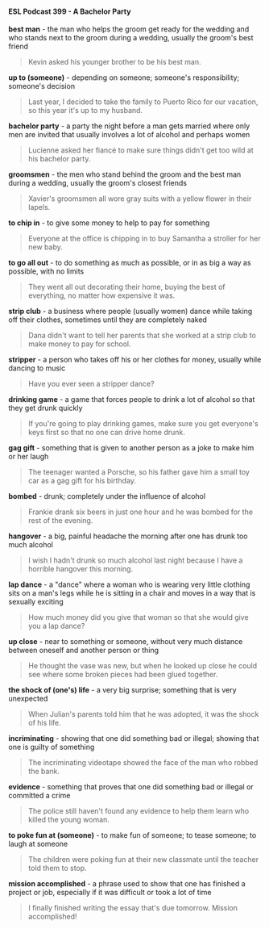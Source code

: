 #### ESL Podcast 399 - A Bachelor Party

**best man** - the man who helps the groom get ready for the wedding and who
stands next to the groom during a wedding, usually the groom's best friend

> Kevin asked his younger brother to be his best man.

**up to (someone)** - depending on someone; someone's responsibility;
someone's decision

> Last year, I decided to take the family to Puerto Rico for our vacation, so this
year it's up to my husband.

**bachelor party** - a party the night before a man gets married where only men
are invited that usually involves a lot of alcohol and perhaps women

> Lucienne asked her fiancé to make sure things didn't get too wild at his
bachelor party.

**groomsmen** - the men who stand behind the groom and the best man during a
wedding, usually the groom's closest friends

> Xavier's groomsmen all wore gray suits with a yellow flower in their lapels.

**to chip in** - to give some money to help to pay for something

> Everyone at the office is chipping in to buy Samantha a stroller for her new
baby.

**to go all out** - to do something as much as possible, or in as big a way as
possible, with no limits

> They went all out decorating their home, buying the best of everything, no
matter how expensive it was.

**strip club** - a business where people (usually women) dance while taking off
their clothes, sometimes until they are completely naked

> Dana didn't want to tell her parents that she worked at a strip club to make
money to pay for school.

**stripper** - a person who takes off his or her clothes for money, usually while
dancing to music

> Have you ever seen a stripper dance?

**drinking game** - a game that forces people to drink a lot of alcohol so that they
get drunk quickly

> If you're going to play drinking games, make sure you get everyone's keys first
so that no one can drive home drunk.

**gag gift** - something that is given to another person as a joke to make him or her
laugh

> The teenager wanted a Porsche, so his father gave him a small toy car as a
gag gift for his birthday.

**bombed** - drunk; completely under the influence of alcohol

> Frankie drank six beers in just one hour and he was bombed for the rest of the
evening.

**hangover** - a big, painful headache the morning after one has drunk too much
alcohol

> I wish I hadn't drunk so much alcohol last night because I have a horrible
hangover this morning.

**lap dance** - a "dance" where a woman who is wearing very little clothing sits on
a man's legs while he is sitting in a chair and moves in a way that is sexually
exciting

> How much money did you give that woman so that she would give you a lap
dance?

**up close** - near to something or someone, without very much distance between
oneself and another person or thing

> He thought the vase was new, but when he looked up close he could see where
some broken pieces had been glued together.

**the shock of (one's) life** - a very big surprise; something that is very
unexpected

> When Julian's parents told him that he was adopted, it was the shock of his life.

**incriminating** - showing that one did something bad or illegal; showing that one
is guilty of something

> The incriminating videotape showed the face of the man who robbed the bank.

**evidence** - something that proves that one did something bad or illegal or
committed a crime

> The police still haven't found any evidence to help them learn who killed the
young woman.

**to poke fun at (someone)** - to make fun of someone; to tease someone; to
laugh at someone

> The children were poking fun at their new classmate until the teacher told them
to stop.

**mission accomplished** - a phrase used to show that one has finished a project
or job, especially if it was difficult or took a lot of time

> I finally finished writing the essay that's due tomorrow. Mission accomplished!


